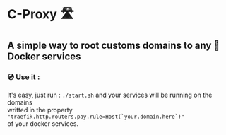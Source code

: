 # C-Proxy 🛣️
## A simple way to root customs domains to any 🐳 Docker services

### 💿 Use it :

It's easy, just run : `./start.sh` and your services will be running on the domains<br />
writted in the property ```"traefik.http.routers.pay.rule=Host(`your.domain.here`)"``` <br />
of your docker services.
